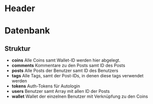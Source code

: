 # Header 

# Datenbank
## Struktur

 + __coins__
 Alle Coins samt Wallet-ID werden hier abgelegt.
 + __comments__
 Kommentare zu den Posts samt ID des Posts
 + __posts__
Alle Posts der Benutzer samt ID des Benutzers
 + __tags__
 Alle Tags, samt der Post-IDs, in denen diese tags verwendet werden
 + __tokens__
 Auth-Tokens für Autologin
 + __users__
 Benutzer samt Array mit allen ID der Posts
 + __wallet__
 Wallet der einzelnen Benutzer mit Verknüpfung zu den Coins

